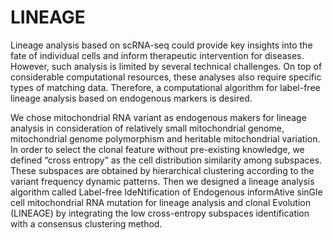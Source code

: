 # LINEAGE

Lineage analysis based on scRNA-seq could provide key insights into the fate of individual cells and inform therapeutic intervention for diseases. However, such analysis is limited by several technical challenges. On top of considerable computational resources, these analyses also require specific types of matching data. Therefore, a computational algorithm for label-free lineage analysis based on endogenous markers is desired.

We chose mitochondrial RNA variant as endogenous makers for lineage analysis in consideration of relatively small mitochondrial genome, mitochondrial genome polymorphism and heritable mitochondrial variation. In order to select the clonal feature without pre-existing knowledge, we defined “cross entropy” as the cell distribution similarity among subspaces. These subspaces are obtained by hierarchical clustering according to the variant frequency dynamic patterns. Then we designed a lineage analysis algorithm called Label-free IdeNtification of Endogenous informAtive sinGle cell mitochondrial RNA mutation for lineage analysis and clonal Evolution (LINEAGE) by integrating the low cross-entropy subspaces identification with a consensus clustering method.
